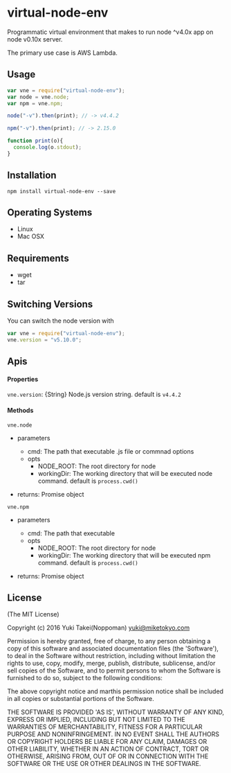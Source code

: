 # virtual-node-env
Programmatic virtual environment that makes to run node ^v4.0x app on node v0.10x server.

The primary use case is AWS Lambda.

## Usage
```js
var vne = require("virtual-node-env");
var node = vne.node;
var npm = vne.npm;

node("-v").then(print); // -> v4.4.2

npm("-v").then(print); // -> 2.15.0

function print(o){
  console.log(o.stdout);
}
```

## Installation
```
npm install virtual-node-env --save
```


## Operating Systems
* Linux
* Mac OSX

## Requirements
* wget
* tar

## Switching Versions
You can switch the node version with

```js
var vne = require("virtual-node-env");
vne.version = "v5.10.0";
```


## Apis

#### Properties
`vne.version`: {String} Node.js version string. default is `v4.4.2`

#### Methods
`vne.node`
- parameters
  - cmd: The path that executable .js file or commnad options
  - opts
    - NODE_ROOT: The root directory for node
    - workingDir: The working directory that will be executed node command. default is `process.cwd()`

- returns: Promise object

`vne.npm`
- parameters
  - cmd: The path that executable
  - opts
    - NODE_ROOT: The root directory for node
    - workingDir: The working directory that will be executed npm command. default is `process.cwd()`

- returns: Promise object


## License
(The MIT License)

Copyright (c) 2016 Yuki Takei(Noppoman) yuki@miketokyo.com

Permission is hereby granted, free of charge, to any person obtaining a copy of this software and associated documentation files (the 'Software'), to deal in the Software without restriction, including without limitation the rights to use, copy, modify, merge, publish, distribute, sublicense, and/or sell copies of the Software, and to permit persons to whom the Software is furnished to do so, subject to the following conditions:

The above copyright notice and marthis permission notice shall be included in all copies or substantial portions of the Software.

THE SOFTWARE IS PROVIDED 'AS IS', WITHOUT WARRANTY OF ANY KIND, EXPRESS OR IMPLIED, INCLUDING BUT NOT LIMITED TO THE WARRANTIES OF MERCHANTABILITY, FITNESS FOR A PARTICULAR PURPOSE AND NONINFRINGEMENT. IN NO EVENT SHALL THE AUTHORS OR COPYRIGHT HOLDERS BE LIABLE FOR ANY CLAIM, DAMAGES OR OTHER LIABILITY, WHETHER IN AN ACTION OF CONTRACT, TORT OR OTHERWISE, ARISING FROM, OUT OF OR IN CONNECTION WITH THE SOFTWARE OR THE USE OR OTHER DEALINGS IN THE SOFTWARE.
